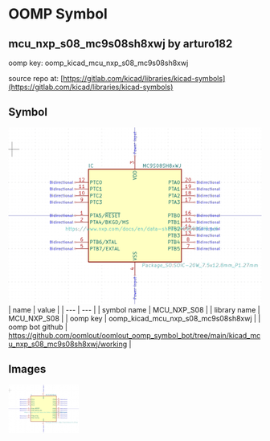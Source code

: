 # OOMP Symbol  
## mcu_nxp_s08_mc9s08sh8xwj  by arturo182  
  
oomp key: oomp_kicad_mcu_nxp_s08_mc9s08sh8xwj  
  
source repo at: [https://gitlab.com/kicad/libraries/kicad-symbols](https://gitlab.com/kicad/libraries/kicad-symbols)  
## Symbol  
  
[![working.png](working_600.png)](working.png)  
| name | value | 
| --- | --- | 
| symbol name | MCU_NXP_S08 | 
| library name | MCU_NXP_S08 | 
| oomp key | oomp_kicad_mcu_nxp_s08_mc9s08sh8xwj | 
| oomp bot github | https://github.com/oomlout/oomlout_oomp_symbol_bot/tree/main/kicad_mcu_nxp_s08_mc9s08sh8xwj/working | 
## Images  
  
[![working.png](working_140.png)](working.png)  
